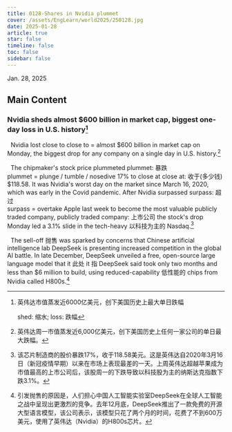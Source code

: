 ```yaml
---
title: 0128-Shares in Nvidia plummet
cover: /assets/EngLearn/world2025/250128.jpg
date: 2025-01-28
article: true
star: false
timeline: false
toc: false
sidebar: false
---
```

Jan. 28, 2025
<!-- more -->

## Main Content

### Nvidia sheds almost $600 billion in market cap, biggest one-day loss in U.S. history[^t1]


&nbsp; Nvidia lost 
<span class="hover-note">
close to
<span class="hover-content">
close to = almost
</span></span>
 $600 billion in market cap on Monday, the biggest drop for any company on a single day in U.S. history.[^s1]


&nbsp; The chipmaker's stock price 
<span class="hover-note">
plummeted
<span class="hover-content">
plummet: 暴跌 <br>
plummet = plunge / tumble / nosedive
</span></span>
 17% to close 
<span class="hover-note">
at
<span class="hover-content">
close at: 收于(多少钱)
</span></span>
 $118.58. It was Nvidia's worst day on the market since March 16, 2020, which was early in the Covid pandemic. After Nvidia 
<span class="hover-note">
surpassed
<span class="hover-content">
surpass: 超过 <br>
surpass = overtake
</span></span>
 Apple last week to become the most valuable 
<span class="hover-note">
publicly traded company,
<span class="hover-content">
publicly traded company: 上市公司
</span></span>
 the stock's drop Monday led a 3.1% slide in the 
<span class="hover-note">
tech-heavy
<span class="hover-content">
以科技为主的
</span></span>
 Nasdaq.[^s2]


&nbsp; The 
<span class="hover-note">
sell-off
<span class="hover-content">
抛售
</span></span>
was sparked by concerns that Chinese artificial intelligence lab DeepSeek is presenting increased competition in the global AI battle. In late December, DeepSeek unveiled a free, open-source large language model that 
<span class="hover-note">
it
<span class="hover-content">
此处 it 指 DeepSeek
</span></span>
 said took only two months and less than $6 million to build, using 
<span class="hover-note">
reduced-capability
<span class="hover-content">
低性能的
</span></span>
 chips from Nvidia called H800s.[^s3]


[^t1]: 英伟达市值蒸发近6000亿美元，创下美国历史上最大单日跌幅

    shed: 缩水; loss: 跌幅

[^s1]: 英伟达周一市值蒸发近6,000亿美元，创下美国历史上任何一家公司的单日最大跌幅。

[^s2]: 该芯片制造商的股价暴跌17%，收于118.58美元。这是英伟达自2020年3月16日（新冠疫情早期）以来在市场上表现最差的一天。上周英伟达超越苹果成为市值最高的上市公司后，该股周一的下跌导致以科技股为主的纳斯达克指数下跌3.1%。

[^s3]: 引发抛售的原因是，人们担心中国人工智能实验室DeepSeek在全球人工智能之战中呈现出更激烈的竞争。去年12月底，DeepSeek推出了一款免费的开源大型语言模型，该公司表示，该模型只花了两个月的时间，花费了不到600万美元，使用了英伟达（Nvidia）的H800s芯片。